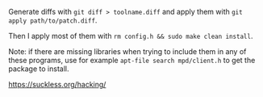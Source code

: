 Generate diffs with `git diff > toolname.diff` and apply them with `git apply path/to/patch.diff`.

Then I apply most of them with `rm config.h && sudo make clean install`.

Note: if there are missing libraries when trying to include them in any of these
programs, use for example `apt-file search mpd/client.h` to get the package to install.

https://suckless.org/hacking/
